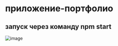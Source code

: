 # приложение-портфолио
## запуск через команду npm start
![image](https://github.com/user-attachments/assets/9b7a490e-0305-4ceb-ae98-300167b272e0)
